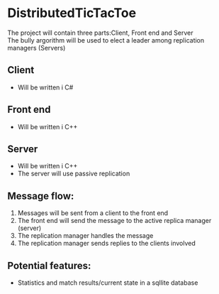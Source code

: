 # DistributedTicTacToe

The project will contain three parts:Client, Front end and Server  
The bully argorithm will be used to elect a leader among replication managers (Servers)

## Client  
* Will be written i C#  
  
## Front end  
* Will be written i C++  
  
## Server  
* Will be written i C++  
* The server will use passive replication  

## Message flow:
1. Messages will be sent from a client to the front end  
2. The front end will send the message to the active replica manager (server)  
3. The replication manager handles the message  
4. The replication manager sends replies to the clients involved  

## Potential features:  
* Statistics and match results/current state in a sqllite database  
